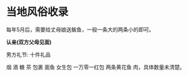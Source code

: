 # 当地风俗收录


每年5月后，需要给丈母娘送鲅鱼，一般一条大的两条小的即可。

**认亲(双方父母见面)**

男方礼节: 十件礼品 

烟 酒 糖 茶 包裹 面鱼 女生包 一万零一红包 两条黄花鱼 肉，具体数量未清楚。


